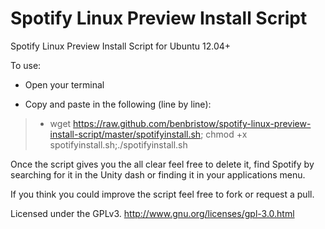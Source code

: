 Spotify Linux Preview Install Script
====================================
Spotify Linux Preview Install Script for Ubuntu 12.04+

To use:
- Open your terminal

- Copy and paste in the following (line by line):

> - wget https://raw.github.com/benbristow/spotify-linux-preview-install-script/master/spotifyinstall.sh; chmod +x spotifyinstall.sh;./spotifyinstall.sh

Once the script gives you the all clear feel free to delete it, find Spotify by searching for it in the Unity dash or finding 
it in your applications menu.

If you think you could improve the script feel free to fork or request a pull.

Licensed under the GPLv3.
http://www.gnu.org/licenses/gpl-3.0.html
